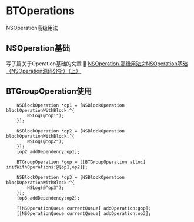 # BTOperations
NSOperation高级用法

## NSOperation基础

写了篇关于Operation基础的文章 👋 
[NSOperation 高级用法之NSOperation基础（NSOperation源码分析）（上）](http://www.jianshu.com/p/16dd443f4cf2)

## BTGroupOperation使用
```
    NSBlockOperation *op1 = [NSBlockOperation blockOperationWithBlock:^{
        NSLog(@"op1");
    }];
    
    NSBlockOperation *op2 = [NSBlockOperation blockOperationWithBlock:^{
        NSLog(@"op2");
    }];
    [op2 addDependency:op1];
    
    BTGroupOperation *gop = [[BTGroupOperation alloc] initWithOperations:@[op1,op2]];
    
    NSBlockOperation *op3 = [NSBlockOperation blockOperationWithBlock:^{
        NSLog(@"op3");
    }];
    [op3 addDependency:op2];
    
    [[NSOperationQueue currentQueue] addOperation:gop];
    [[NSOperationQueue currentQueue] addOperation:op3];
```


